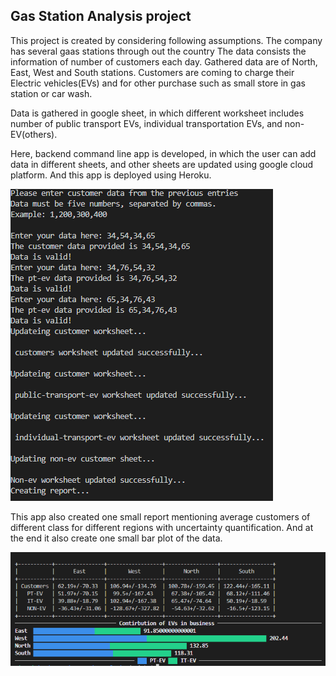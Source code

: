 ## Gas Station Analysis project

This project is created by considering following assumptions.
The company has several gaas stations through out the country
The data consists the information of number of customers each day.
Gathered data are of North, East, West and South stations.
Customers are coming to charge their Electric vehicles(EVs) and for other purchase such as small store in gas station or car wash.

Data is gathered in google sheet, in which different worksheet includes number of public transport EVs, individual transportation EVs, and non-EV(others).


Here, backend command line app is developed, in which the user can add data in different sheets, and other sheets are updated using google cloud platform. And this app is deployed using Heroku.

![alt text](DATA-Enter.png)


This app also created one small report mentioning average customers of different class for different regions with uncertainty quantification. And at the end it also create one small bar plot of the data.

![alt text](CLI-plot.png)


